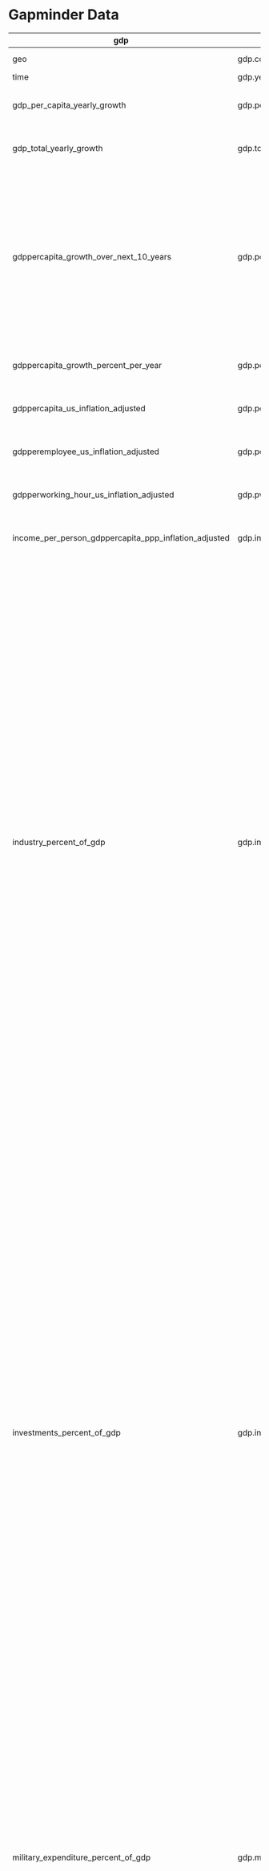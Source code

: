 

# Gapminder Data


| gdp | table.column | description |
| --- | --- | --- |
| geo | gdp.country\_code | ISO-3 country code |
|  time | gdp.year | year |
| gdp\_per\_capita\_yearly\_growth | gdp.per\_capita\_yr\_growth | GDP per capita growth as annual percentage |
| gdp\_total\_yearly\_growth | gdp.total\_yr\_growth | Total GDP growth as annual percentage |
| gdppercapita\_growth\_over\_next\_10\_years | gdp.pc\_growth\_next10\_yrs | Average growth in GDP per capita over the subsequent 10 years, i.e. the data for 1980 concerns the average growth 1980-90. The data is based on income per person v12. Projections after 2005. |
| gdppercapita\_growth\_percent\_per\_year | gdp.pc\_growth\_pct\_per\_yr | GDP per capita growth percent per year |
| gdppercapita\_us\_inflation\_adjusted | gdp.pc\_us\_inflation\_adj | GDP per capita adjusted for U.S. inflation |
| gdpperemployee\_us\_inflation\_adjusted | gdp.pe\_us\_inflation\_adj | GDP per employee adjusted for U.S. inflation |
| gdpperworking\_hour\_us\_inflation\_adjusted | gdp.pwh\_us\_inflation\_adj | GDP per working hour adjusted for U.S. inflation |
| income\_per\_person\_gdppercapita\_ppp\_inflation\_adjusted | gdp.income\_pp\_pc\_ppp\_inflation\_adj | ppp (purchase power per person) |
| industry\_percent\_of\_gdp | gdp.industry\_pct\_gdp | Industry corresponds to ISIC divisions 10-45 and includes manufacturing (ISIC divisions 15-37). It comprises value added in mining, manufacturing (also reported as a separate subgroup), construction, electricity, water, and gas. Value added is the net output of a sector after adding up all outputs and subtracting intermediate inputs. It is calculated without making deductions for depreciation of fabricated assets or depletion and degradation of natural resources. The origin of value added is determined by the International Standard Industrial Classification (ISIC), revision 3. Note: For VAB countries, gross value added at factor cost is used as the denominator. |
| investments\_percent\_of\_gdp | gdp.invest\_pct\_gdp | Gross capital formation (formerly gross domestic investment) consists of outlays on additions to the fixed assets of the economy plus net changes in the level of inventories. Fixed assets include land improvements (fences, ditches, drains, and so on); plant, machinery, and equipment purchases; and the construction of roads, railways, and the like, including schools, offices, hospitals, private residential dwellings, and commercial and industrial buildings. Inventories are stocks of goods held by firms to meet temporary or unexpected fluctuations in production or sales, and "work in progress." According to the 1993 SNA, net acquisitions of valuables are also considered capital formation. |
| military\_expenditure\_percent\_of\_gdp | gdp.military\_expend\_pct\_gdp | Military expenditures as percent of total gdp. It includes all current and capital expenditures on the armed forces, including peacekeeping forces; defense ministries and other government agencies engaged in defense projects; paramilitary forces. |
| total\_gdp\_ppp\_inflation\_adjusted | gdp.total\_gdp\_ppp\_inflation\_adj | PPP GDP is gross domestic product converted to international dollars using purchasing power parity rates. A PPP dollar has the same purchasing power over GDP as the U.S. dollar has in the United States. Data are in constant 2005 international dollars. |
| total\_gdp\_us\_inflation\_adjusted | gdp.total\_gdp\_us\_inflation\_adj | GDP at purchaser's prices is the sum of gross value added by all resident producers in the economy plus any product taxes and minus any subsidies not included in the value of the products. It is calculated without making deductions for depreciation of fabricated assets or for depletion and degradation of natural resources. Data are in constant 2010 U.S. dollars. |
| total\_health\_spending\_percent\_of\_gdp | gdp.total\_health\_spending\_pct\_gdp | The sum of public and private health expenditure as a percentage of GDP. |

| education | table.column | description |
| --- | --- | --- |
| children\_out\_of\_school\_primary | education.children\_oos\_primary | The number of primary school-aged children not enrolled in primary or secondary school |
| children\_out\_of\_school\_primary\_female | education.children\_oos\_primary\_female | Number of school-aged girls not enrolled in primary or secondary school |
| children\_out\_of\_school\_primary\_male | education.children\_oos\_primary\_male | Number of school-aged boys not enrolled in primary or secondary school |
| education\_aid\_given\_percent\_of\_aid | education.education\_aid\_given\_pct\_of\_aid | Percentage of total aid for official development assistance (ODA) given by donor countries that has been used in education |
| mean\_years\_in\_school\_men\_15\_to\_24\_years | education.mean\_yrs\_sch\_men\_15\_24 | Average number of years of school attended by men ages 15 to 24 |
| mean\_years\_in\_school\_men\_25\_to\_34\_years | education.mean\_yrs\_sch\_men\_25\_34 | Average number of years of school attended by men ages 25 to 24 |
| mean\_years\_in\_school\_men\_25\_years\_and\_older | education.mean\_yrs\_sch\_men\_25\_older | Average number of years of school attended by men ages 25 and  older |
| mean\_years\_in\_school\_men\_35\_to\_44\_years | education.mean\_yrs\_sch\_men\_35\_44 | Average number of years of school attended by men ages 35 to 44 |
| mean\_years\_in\_school\_men\_45\_to\_54\_years | education.mean\_yrs\_sch\_men\_45\_54 | Average number of years of school attended by men ages 45 to 54 |
| mean\_years\_in\_school\_men\_55\_to\_64\_years | education.mean\_yrs\_sch\_men\_55\_64 | Average number of years of school attended by men ages 55 to 64 |
| mean\_years\_in\_school\_men\_65\_plus\_years | education.mean\_yrs\_sch\_men\_65\_plus | Average number of years of school attended by men ages 65 and older |
| mean\_years\_in\_school\_women\_15\_to\_24\_years | education.mean\_yrs\_sch\_women\_15\_24 | Average number of years of school attended by women ages 15 to 24 |
| mean\_years\_in\_school\_women\_25\_to\_34\_years | education.mean\_yrs\_sch\_women\_25\_34 | Average number of years of school attended by women ages 25 to 24 |
| mean\_years\_in\_school\_women\_25\_years\_and\_older | education.mean\_yrs\_sch\_women\_25\_older | Average number of years of school attended by women ages 25 and  older |
| mean\_years\_in\_school\_women\_35\_to\_44\_years | education.mean\_yrs\_sch\_women\_35\_44 | Average number of years of school attended by women ages 35 to 24 |
| mean\_years\_in\_school\_women\_45\_to\_54\_years | education.mean\_yrs\_sch\_women\_45\_54 | Average number of years of school attended by women ages 45 to 24 |
| mean\_years\_in\_school\_women\_55\_to\_64\_years | education.mean\_yrs\_sch\_women\_55\_64 | Average number of years of school attended by women ages 55 to 24 |
| mean\_years\_in\_school\_women\_65\_plus\_years | education.mean\_yrs\_sch\_women\_65\_plus | Average number of years of school attended by women ages 65 and older |
| mean\_years\_in\_school\_women\_of\_reproductive\_age\_15\_to\_44 | education.mean\_yrs\_sch\_women\_reproductive\_15\_44 | Average number of years of school attended by women of reproductive ages 15 to  44 |
| mean\_years\_in\_school\_women\_percent\_men\_25\_to\_34\_years | education.mean\_yrs\_sch\_women\_pct\_men\_25\_34 | Average number of years of school attended by women as a percent of men aged 25 to 34  years |
| primary\_school\_completion\_percent\_of\_boys | education.primary\_sch\_compl\_pct\_boys | percentage of boys completing primary school |
| primary\_school\_completion\_percent\_of\_girls | education.primary\_sch\_compl\_pct\_girls | percentage of girls completing primary school |
| ratio\_of\_girls\_to\_boys\_in\_primary\_and\_secondary\_education\_perc | education.ratio\_girls\_boys\_prim\_sec\_ed\_pct | ratio of girls to boys in primary and secondary education as percentage |

| govt | table.column | description |
| --- | --- | --- |
| government\_and\_society\_aid\_given\_percent\_of\_aid | government.govt\_soc\_aid\_given\_pct\_of\_aid | government social aid given as percent of total aid given |
| government\_health\_spending\_of\_total\_gov\_spending\_percent | government.health\_spend\_total\_gov\_spend\_pct | government health spending total as percentage of total government spending |
| government\_health\_spending\_per\_person\_international\_dollar | government.health\_spend\_pp\_internl\_dollar | government health spending per/person in international dollars |
| government\_health\_spending\_per\_person\_us | government.health\_spend\_pp\_us | government health spending per/person in US dollars |
| government\_share\_of\_total\_health\_spending\_percent | government.share\_total\_health\_spending\_pct | government share of as percentage of total health spending  |

| population | table.column | description |
| --- | --- | --- |
| female\_population\_with\_projections | population.female\_pop\_proj | female population projection |
| male\_population\_with\_projections | population.male\_pop\_proj | male population projection |
| population\_aged\_0\_4\_years\_both\_sexes\_percent | population.age\_0\_4\_yrs\_mf\_pct | number of males and females divided by total population |
| population\_aged\_0\_4\_years\_female\_percent | population.age\_0\_4\_yrs\_female\_pct | number of females ages 0 to 4 years divided by total number of females |
| population\_aged\_0\_4\_years\_male\_percent | population.age\_0\_4\_yrs\_male\_pct | number of males ages 0 to 4 years divided by total number of males |
| population\_aged\_0\_4\_years\_total\_number | population.age\_0\_4\_yrs\_total\_num | total number of people aged 0 to 4 years |
| population\_aged\_10\_14\_years\_both\_sexes\_percent | population.age\_10\_14\_yrs\_mf\_pct | number of males and females 10 to 14 years of age divided by total population |
| population\_aged\_10\_14\_years\_female\_percent | population.age\_10\_14\_yrs\_female\_pct | number of females 10 to 14 years of age divided by total population |
| population\_aged\_10\_14\_years\_male\_percent | population.age\_10\_14\_yrs\_male\_pct | number of males ages 10 to 14 years of age divided by total population |
| population\_aged\_10\_14\_years\_total\_number | population.age\_10\_14\_yrs\_total\_num | total number of people aged 10 to 14 years |
| population\_aged\_15\_19\_years\_both\_sexes\_percent | population.age\_15\_19\_yrs\_mf\_pct | number of males and females 15 to 19 years of age divided by total population |
| population\_aged\_15\_19\_years\_female\_percent | population.age\_15\_19\_yrs\_female\_pct | number of females 15 to 19 years of age divided by total population |
| population\_aged\_15\_19\_years\_male\_percent | population.age\_15\_19\_yrs\_male\_pct | number of males ages 15 to 19 years of age divided by total population |
| population\_aged\_15\_19\_years\_total\_number | population.age\_15\_19\_yrs\_total\_num | total number of people aged 15 to 19 years |
| population\_aged\_20\_39\_years\_both\_sexes\_percent | population.age\_20\_39\_yrs\_mf\_pct | number of males and females 20 to 39 years of age divided by total population |
| population\_aged\_20\_39\_years\_female\_percent | population.age\_20\_39\_yrs\_female\_pct | number of females 20 to 39 years of age divided by total population |
| population\_aged\_20\_39\_years\_male\_percent | population.age\_20\_39\_yrs\_male\_pct | number of males ages 20 to 39 years of age divided by total population |
| population\_aged\_20\_39\_years\_total\_number | population.age\_20\_39\_yrs\_total\_num | total number of people aged 20 to 39 years |
| population\_aged\_40\_59\_years\_both\_sexes\_percent | population.age\_40\_59\_yrs\_mf\_pct | number of males and females 40 to 59 years of age divided by total population |
| population\_aged\_40\_59\_years\_female\_percent | population.age\_40\_59\_yrs\_female\_pct | number of females 40 to 59 years of age divided by total population |
| population\_aged\_40\_59\_years\_male\_percent | population.age\_40\_59\_yrs\_male\_pct | number of males ages 40 to 59 years of age divided by total population |
| population\_aged\_40\_59\_years\_total\_number | population.age\_40\_59\_yrs\_total\_num | total number of people aged 40 to 59 years |
| population\_aged\_5\_9\_years\_both\_sexes\_percent | population.age\_5\_9\_yrs\_mf\_pct | number of males and females 5 to 9 years of age divided by total population |
| population\_aged\_5\_9\_years\_female\_percent | population.age\_5\_9\_yrs\_female\_pct | number of females 5 to 9 years of age divided by total population |
| population\_aged\_5\_9\_years\_male\_percent | population.age\_5\_9\_yrs\_male\_pct | number of males ages 5 to 9 years of age divided by total population |
| population\_aged\_5\_9\_years\_total\_number | population.age\_5\_9\_yrs\_total\_num | total number of people aged 5 to 9 years |
| population\_aged\_60plus\_years\_both\_sexes\_percent | population.age\_60\_plus\_yrs\_mf\_pct | number of males and females 60 plus years of age divided by total population |
| population\_aged\_60plus\_years\_female\_percent | population.age\_60\_plus\_yrs\_female\_pct | number of females 60 plus years of age divided by total population |
| population\_aged\_60plus\_years\_male\_percent | population.age\_60\_plus\_yrs\_male\_pct | number of males 60 plus years of age divided by total population |
| population\_aged\_60plus\_years\_total\_number | population.age\_60\_plus\_yrs\_total\_num | total number of people aged 60 years and older |
| population\_density\_per\_square\_km | population.density\_per\_sq\_km | average number of people on each square km of the land in given country |
| population\_growth\_annual\_percent | population.growth\_annual\_pct | exponential rate of growth of midyear population from year t-1 to t exprssed as percentage |
| population\_growth\_annual\_percent\_with\_projections | population.growth\_annual\_pct\_proj | projected annual population growth rate |
| population\_in\_urban\_agglomerations\_m\_1\_million\_percent\_of\_total | population.in\_urban\_agglom\_m\_1\_mill\_pct\_of\_total | percent of country's populate living in metropolitan aras that in year 2000 had a population of more than 1 million people |
| population\_policies\_aid\_given\_percent\_of\_aid | population.policies\_aid\_given\_pct\_of\_aid | percentage of total allocable aid for official deveopment assistance (ODA) given by the donor countries that has been used in population policies/programs and reproductive health |
| population\_total | population.total\_population | total population |
| total\_population\_with\_projections | population.total\_population\_proj | total population projection |

| female | table.column | description |
| --- | --- | --- |
| breast\_cancer\_number\_of\_female\_deaths | female.breast\_cancer\_num\_deaths | total number of deaths due to breast cancer |
| breast\_cancer\_number\_of\_new\_female\_cases | female.breast\_cancer\_num\_new\_cases | number of new breast cancer cases |
| female\_family\_workers\_percent\_of\_female\_employment | female.family\_workers\_pct\_female\_pop | percentage of all female employment that works as contributing family workers |
| female\_industry\_workers\_percent\_of\_female\_employment | female.industry\_workers\_pct\_female\_pop | percentage of all female employment that works in industry sector |
| female\_long\_term\_unemployment\_rate\_percent | female.long\_term\_unemp\_rate\_pct | percentage of female population that has been registered as long-term unemployed |
| female\_self\_employed\_percent\_of\_female\_employment | female.self\_emp\_pct\_female\_emp | percentage of all female employment that works as self-employed workers |
| female\_service\_workers\_percent\_of\_female\_employment | female.svc\_workers\_pct\_of\_female\_emp | percentage of all female employment that works in service industry |
| females\_aged\_15\_24\_employment\_rate\_percent | female.age\_15\_24\_emp\_rate\_pct | percentage of women ages 15 to 24 that has been employed during given year |
| females\_aged\_15\_24\_unemployment\_rate\_percent | female.age\_15\_24\_unemp\_rate\_pct | percentage of women ages 15 to 24 that has been unemployed during given year |
| females\_aged\_15\_64\_labour\_force\_participation\_rate\_percent | female.age\_15\_64\_labor\_force\_partic\_rate\_pct | labor force participation rate among females ages 15 to 64  |
| females\_aged\_15plus\_employment\_rate\_percent | female.age\_15plus\_emp\_rate\_pct | percentage of women ages 15 and older that has been employed during given year |
| females\_aged\_15plus\_labour\_force\_participation\_rate\_percent | female.age\_15plus\_labor\_force\_partic\_rate\_pct | labor force participation rate among females ages 15 and older |
| females\_aged\_15plus\_unemployment\_rate\_percent | female.age\_15plus\_unemp\_rate\_pct | percentage of women ages 15 and older that has been unemployed during given year |
| females\_aged\_25\_54\_labour\_force\_participation\_rate\_percent | female.age\_25\_54\_labor\_force\_partic\_rate\_pct | labor force participation rate among females ages 25 to 54  |
| females\_aged\_25\_54\_unemployment\_rate\_percent | female.age\_25\_54\_unemp\_rate\_pct | percentage of women ages 25 to 54 that has been unemployed during given year |
| females\_aged\_55\_64\_unemployment\_rate\_percent | female.age\_55\_64\_unemp\_rate\_pct | percentage of women ages 55 to 64 that has been unemployed during given year |
| females\_aged\_65plus\_labour\_force\_participation\_rate\_percent | female.age\_65plus\_labor\_force\_partic\_rate\_pct | labor force participation rate among females ages 65 and older  |
| females\_aged\_65plus\_unemployment\_rate\_percent | female.age\_65plus\_unemp\_rate\_pct | percentage of women ages 65 and older that has been unemployed during given year |
| life\_expectancy\_female | female.life\_expectency | female life expenctancy |
| literacy\_rate\_adult\_female\_percent\_of\_females\_ages\_15\_above | female.literacy\_rate\_pct\_15plus | literacy rate among females ages 15 and older |
| literacy\_rate\_youth\_female\_percent\_of\_females\_ages\_15\_24 | female.literacy\_rate\_pct\_15\_24 | literacy rate among females ages 15 to 24 |
| ratio\_of\_young\_literate\_females\_to\_males\_percent\_ages\_15\_24 | female.ratio\_literate\_female\_male\_15\_24 | percentage of females to males ages 15-24 who can read/write |

| male | table.column | description |
| --- | --- | --- |
| life\_expectancy\_male | male.life\_expectancy | male life expectancy |
| literacy\_rate\_adult\_male\_percent\_of\_males\_ages\_15\_and\_above | male.literacy\_rate\_pct\_15plus | literacy rate among males ages 15 and older |
| literacy\_rate\_youth\_male\_percent\_of\_males\_ages\_15\_24 | male.literacy\_rate\_pct\_15\_24 | literacy rate among males ages 15 to 24 |
| male\_industry\_workers\_percent\_of\_male\_employment | male.industry\_workers\_pct\_female\_pop | percentage of females that works in industry sector |
| male\_long\_term\_unemployment\_rate\_percent | male.long\_term\_unemp\_rate\_pct | percentage of male population that has been registered as long-term unemployed |
| male\_population\_with\_projections | male.popul\_proj | male population projection |
| male\_salaried\_workers\_percent\_of\_non\_agricultural\_male\_employment | male.salaried\_pct\_non\_agric\_male\_emp | percentage of all male employment that earns a salary working in agriculture |
| male\_self\_employed\_percent\_of\_male\_employment | male.self\_pct\_percent\_of\_male\_emp | percentage of all male employment that are self employed |
| male\_service\_workers\_percent\_of\_male\_employment | male.svc\_workers\_pct\_of\_male\_emp | percentage of all male employment that work in service industry |
| males\_aged\_15\_24\_employment\_rate\_percent | male.age\_15\_24\_emp\_rate\_pct | percentage of men ages 15 to 24 that has been employed during given year |
| males\_aged\_15\_24\_unemployment\_rate\_percent | male.age\_15\_24\_unemp\_rate\_pct | percentage of men ages 15 to 24 that has been unemployed during given year |
| males\_aged\_15\_64\_labour\_force\_participation\_rate\_percent | male.age\_15\_64\_labor\_force\_partic\_rate\_pct | labor force participation rate among males ages 15 to 64  |
| males\_aged\_15plus\_employment\_rate\_percent | male.age\_15plus\_emp\_rate\_pct | percentage of men ages 15 and older that has been employed during given year |
| males\_aged\_15plus\_labour\_force\_participation\_rate\_percent | male.age\_15plus\_labor\_force\_partic\_rate\_pct | labor force participation rate among males ages 15 and older  |
| males\_aged\_15plus\_unemployment\_rate\_percent | male.age\_15plus\_unemp\_rate\_pct | percentage of men ages 15 and older that has been unemployed during given year |
| males\_aged\_25\_54\_labour\_force\_participation\_rate\_percent | male.age\_25\_54\_labor\_force\_partic\_rate\_pct | labor force participation rate among males ages 25 to 54  |
| males\_aged\_25\_54\_unemployment\_rate\_percent | male.age\_25\_54\_unemp\_rate\_pct | percentage of men ages 25 to 54 that has been unemployed during given year |
| males\_aged\_55\_64\_unemployment\_rate\_percent | male.age\_55\_64\_unemp\_rate\_pct | percentage of men ages 55 to 64 that has been unemployed during given year |
| males\_aged\_65plus\_labour\_force\_participation\_rate\_percent | male.age\_65plus\_labor\_force\_partic\_rate\_pct | labor force participation rate among males ages 65 and older  |
| males\_aged\_65plus\_unemployment\_rate\_percent | male.age\_65plus\_unemp\_rate\_pct | percentage of men ages 65 and older that has been unemployed during given year |
| prostate\_cancer\_number\_of\_male\_deaths | male.prostate\_cancer\_num\_deaths | number of prostate cancer deaths |
| prostate\_cancer\_number\_of\_new\_male\_cases | male.cancer\_num\_new\_cases | number of new prostate cancer cases |


# Covid-19 Data



| column | table.column | description |
| --- | --- | --- |
| FIPS | staging\_covid19\_daily\_cases.FIPS | US only. Federal Information Processing Standards code that uniquely identifies counties within the USA. |
| Admin2 | staging\_covid19\_daily\_cases.Admin2 | County Name. US only |
| Province\_State | staging\_covid19\_daily\_cases.Province\_State | Province, state or dependency name |
| Country\_Region | staging\_covid19\_daily\_cases.Country\_Region | Country, region or sovereignty name |
| Last\_Update | staging\_covid19\_daily\_cases.Last\_Update | MM/DD/YYYY HH:mm:ss (24 hour format, in UTC) |
| Confirmed | staging\_covid19\_daily\_cases.Confirmed | Number of confirmed and probable cases |
| Deaths | staging\_covid19\_daily\_cases.Deaths | Number of deaths |
| Recovered | staging\_covid19\_daily\_cases.Recovered | Recovered cases are estimates based on local media reports, and state and local reporting when available, and therefore may be substantially lower than the true number |
| Active | staging\_covid19\_daily\_cases.Active | Total cases minus Total recovered minus Total deaths |
| Incident\_Rate | staging\_covid19\_daily\_cases.Incident\_Rate | Cases per 100,000 persons |
| Case\_Fatality\_Ratio | staging\_covid19\_daily\_cases.Case\_Fatality\_Ratio |  Number recorded deaths / Number cases |

**Note**
<br/>
The Confirmed, Deaths, Recovered, and Active columns reflect cumulative totals up to and including the last_update date.
